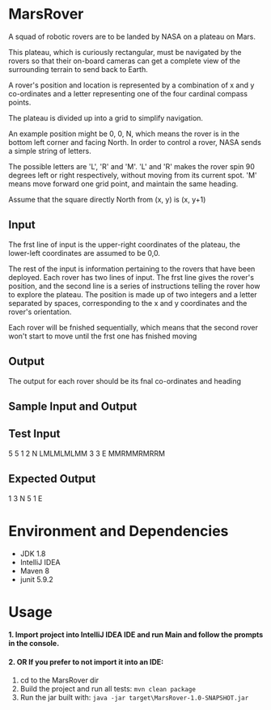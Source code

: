 # MarsRover
A squad of robotic rovers are to be landed by NASA on a plateau on Mars.

This plateau, which is curiously rectangular, must be navigated by the rovers so that their
on-board cameras can get a complete view of the surrounding terrain to send back to
Earth.

A rover's position and location is represented by a combination of x and y co-ordinates and
a letter representing one of the four cardinal compass points.

The plateau is divided up into a grid to simplify navigation.

An example position might be 0, 0, N, which means the rover is in the bottom left corner
and facing North. In order to control a rover, NASA sends a simple string of letters.

The possible letters are 'L', 'R' and 'M'. 'L' and 'R' makes the rover spin 90 degrees left or
right respectively, without moving from its current spot. 'M' means move forward one grid
point, and maintain the same heading.

Assume that the square directly North from (x, y) is (x, y+1)

## Input
The frst line of input is the upper-right coordinates of the plateau, the lower-left
coordinates are assumed to be 0,0.

The rest of the input is information pertaining to the rovers that have been deployed. Each
rover has two lines of input. The frst line gives the rover's position, and the second line is
a series of instructions telling the rover how to explore the plateau. The position is made
up of two integers and a letter separated by spaces, corresponding to the x and y coordinates and the rover's orientation.

Each rover will be fnished sequentially, which means that the second rover won't start to
move until the frst one has fnished moving

## Output
The output for each rover should be its fnal co-ordinates and heading

## Sample Input and Output
## Test Input
5 5
1 2 N
LMLMLMLMM
3 3 E
MMRMMRMRRM

## Expected Output
1 3 N
5 1 E

# Environment and Dependencies
- JDK 1.8
- IntelliJ IDEA
- Maven 8
- junit 5.9.2

# Usage
#### 1. Import project into IntelliJ IDEA IDE and run Main and follow the prompts in the console.
#### 2. OR If you prefer to not import it into an IDE:
1. cd to the MarsRover dir
2. Build the project and run all tests: ```mvn clean package```
3. Run the jar built with: ```java -jar target\MarsRover-1.0-SNAPSHOT.jar```
